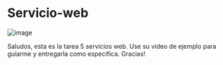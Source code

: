 # Servicio-web

![image](https://user-images.githubusercontent.com/115595009/205788487-b7a44012-f1d5-4cbf-abd3-56b081190137.png) 

Saludos, esta es la tarea 5 servicios web. Use su video de ejemplo para guiarme y entregarla como especifica. Gracias! 
